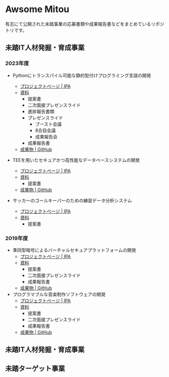 # Awsome Mitou

有志にて公開された未踏事業の応募書類や成果報告書などをまとめているリポジトリです。

## 未踏IT人材発掘・育成事業

### 2023年度

- Pythonにトランスパイル可能な静的型付けプログラミング言語の開発
    - [プロジェクトページ | IPA](https://www.ipa.go.jp/jinzai/mitou/it/2023/gaiyou_tk-1.html)
    - [資料](https://github.com/mtshiba/mitou-docs)
        - 提案書
        - 二次面接プレゼンスライド
        - 進捗報告書類
        - プレゼンスライド
            - ブースト会議
            - 8合目会議
            - 成果報告会
        - 成果報告書
    - [成果物 | GitHub](https://github.com/erg-lang/erg)

- TEEを用いたセキュアかつ高性能なデータベースシステムの開発
    - [プロジェクトページ | IPA](https://www.ipa.go.jp/jinzai/mitou/it/2023/gaiyou_tk-3.html)
    - [資料](https://github.com/Noxy3301/mitou23_docs?tab=readme-ov-file)
        - 提案書
    - [成果物 | GitHub](https://github.com/Noxy3301/CASSA)

- サッカーのゴールキーパーのための練習データ分析システム
    - [プロジェクトページ | IPA](https://www.ipa.go.jp/jinzai/mitou/it/2023/gaiyou_ig-1.html)
    - [資料](https://github.com/ut-ashiki-engineering/mitou)
        - 提案書


### 2019年度

- 準同型暗号によるバーチャルセキュアプラットフォームの開発
    - [プロジェクトページ | IPA](https://www.ipa.go.jp/archive/jinzai/mitou/it/2019/gaiyou_s-4.html)
    - [資料](https://github.com/virtualsecureplatform/MitouDocument)
        - 提案書
        - 二次面接プレゼンスライド
        - 成果報告書
    - [成果物 | GitHub](https://github.com/virtualsecureplatform/kvsp)
- プログラマブルな音楽制作ソフトウェアの開発
    - [プロジェクトページ | IPA](https://www.ipa.go.jp/archive/jinzai/mitou/it/2019/gaiyou_tk-1.html)
    - [資料](https://git.matsuuratomoya.com/tomoyanonymous/mitou2019_matsuura_application)
        - 提案書
        - 二次面接プレゼンスライド
        - 成果報告書
    - [成果物 | GitHub](https://github.com/mimium-org/mimium)


## 未踏IT人材発掘・育成事業


## 未踏ターゲット事業
